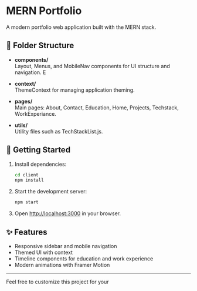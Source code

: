 # MERN Portfolio

A modern portfolio web application built with the MERN stack.

## 📁 Folder Structure

- **components/**  
  Layout, Menus, and MobileNav components for UI structure and navigation.
E
- **context/**  
  ThemeContext for managing application theming.

- **pages/**  
  Main pages: About, Contact, Education, Home, Projects, Techstack, WorkExperiance.

- **utils/**  
  Utility files such as TechStackList.js.

## 🚀 Getting Started

1. Install dependencies:
   ```bash
   cd client
   npm install
   ```

2. Start the development server:
   ```bash
   npm start
   ```

3. Open [http://localhost:3000](http://localhost:3000) in your browser.

## ✨ Features

- Responsive sidebar and mobile navigation
- Themed UI with context
- Timeline components for education and work experience
- Modern animations with Framer Motion

---

Feel free to customize this project for your